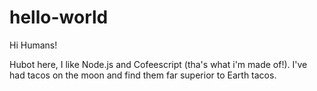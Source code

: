 hello-world
===================

Hi Humans!

Hubot here, I like Node.js and Cofeescript (tha's what i'm made of!).
I've had tacos on the moon and find them far superior to Earth tacos.
